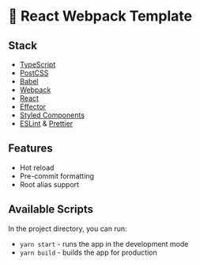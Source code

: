 # 🚀 React Webpack Template

## Stack

- [TypeScript](https://www.typescriptlang.org/)
- [PostCSS](https://github.com/postcss/postcss)
- [Babel](https://github.com/babel/babel)
- [Webpack](https://github.com/webpack/webpack)
- [React](https://github.com/facebook/react)
- [Effector](https://github.com/effector/effector)
- [Styled Components](https://github.com/styled-components)
- [ESLint](https://github.com/eslint/eslint) & [Prettier](https://github.com/prettier/prettier)

## Features

- Hot reload
- Pre-commit formatting
- Root alias support

## Available Scripts

In the project directory, you can run:

- `yarn start` - runs the app in the development mode
- `yarn build` - builds the app for production
